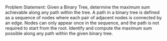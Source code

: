 Problem Statement: Given a Binary Tree, determine the maximum sum achievable along any path within the tree. A path in a binary tree is defined as a sequence of nodes where each pair of adjacent nodes is connected by an edge. Nodes can only appear once in the sequence, and the path is not required to start from the root. Identify and compute the maximum sum possible along any path within the given binary tree.